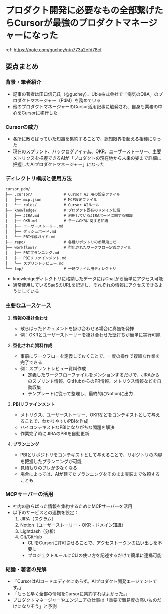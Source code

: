 # プロダクト開発に必要なもの全部繋げたらCursorが最強のプロダクトマネージャーになった

ref: <https://note.com/guchey/n/n773a2efd78cf>

## 要点まとめ

### 背景・筆者紹介

- 記事の著者は田口信元氏（@guchey）、Ubie株式会社で「病気のQ&A」のプロダクトマネージャー（PdM）を務めている
- 他のプロダクトマネージャーのCursor活用記事に触発され、自身も業務の中心をCursorに移行した

### Cursorの威力

- 各所に散らばっていた知識を集約することで、認知限界を超える相棒になった
- 現在のスプリント、バックログアイテム、OKR、ユーザーストーリー、主要メトリクスを把握できるAIが「プロダクトの現在地から未来の姿まで詳細に把握したAIプロダクトマネージャー」になった

### ディレクトリ構成と使用方法

```
cursor_pdm/
├── .cursor/              # Cursor AI 用の設定ファイル
│   ├── mcp.json          # MCP設定ファイル
│   └── rules/            # Cursor AIルール
├── knowledge/            # プロダクト固有のドメイン知識
│   ├── JIRA.md           # 利用しているJIRAボードに関する知識
│   ├── OKR.md            # チームOKRに関する知識
│   ├── ユーザーストーリー.md
│   ├── ダッシュボード.md
│   └── PBI作成ガイド.md
├── repo/                 # 各種リポジトリの参照用コピー
├── workflows/            # 型化されたワークフロー定義ファイル
│   ├── PBIプランニング.md
│   ├── PBIリファインメント.md
│   └── スプリントレビュー.md
└── tmp/                  # 一時ファイル用ディレクトリ
```

- knowledgeディレクトリに格納したデータにはChatから簡単にアクセス可能
- 通常使用しているSaaSのURLを記述し、それぞれの情報にアクセスできるようにしている

### 主要なユースケース

1. **情報の掛け合わせ**
   - 散らばったドキュメントを掛け合わせる場合に真価を発揮
   - 例：OKRとユーザーストーリーを掛け合わせた壁打ちが簡単に実行可能

2. **型化された資料作成**
   - 事前にワークフローを定義しておくことで、一度の操作で複雑な作業を完了できる
   - 例：スプリントレビュー資料作成
     - 定義したワークフローファイルをメンションするだけで、JIRAからのスプリント情報、GitHubからのPR情報、メトリクス情報などを自動収集
     - テンプレートに従って整理し、最終的にNotionに出力

3. **PBIリファインメント**
   - メトリクス、ユーザーストーリー、OKRなどをコンテキストとして与えることで、わかりやすいPBIを作成
   - ハイコンテキストなPBIになりがちな問題を解決
   - 作業完了時にJIRAのPBIを自動更新

4. **プランニング**
   - PBIとリポジトリをコンテキストとして与えることで、リポジトリの内容を把握したプランニングが可能
   - 見積もりのブレが少なくなる
   - 場合によっては、AIが建てたプランニングをそのまま実装まで依頼することも

### MCPサーバーの活用

- 社内の散らばった情報を集約するためにMCPサーバーを活用
- 以下のサービスとの連携を設定：
  1. JIRA（スクラム）
  2. Notion（ユーザーストーリー・OKR・ドメイン知識）
  3. Lightdash（分析）
  4. Git/GitHub
     - CLIをCursorに許可させることで、アクセストークンの払い出しを不要に
     - プロジェクトルールにCLIの使い方を記述するだけで簡単に連携可能

### 結論・著者の見解

- 「CursorはAIコードエディタにあらず。AIプロダクト開発エージェントです。」
- 「もっと早く全部の情報をCursorに集約すればよかった。」
- プロダクトマネージャーやエンジニアの仕事は「重要で難易度の高いものだけになりそう」と予測
